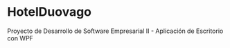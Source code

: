 # HotelDuovago
Proyecto de Desarrollo de Software Empresarial II - Aplicación de Escritorio con WPF
